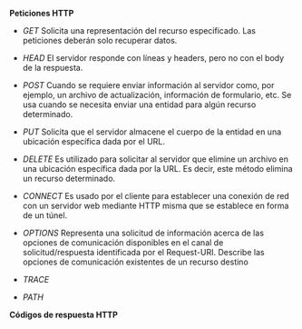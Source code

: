 **Peticiones HTTP**

* *GET*
Solicita una representación del recurso especificado. Las peticiones deberán solo recuperar datos.

* *HEAD*
El servidor responde con líneas y headers, pero no con el body de la respuesta.
* *POST*
Cuando se requiere enviar información al servidor como, por ejemplo, un archivo de actualización, información de formulario, etc. Se usa cuando se necesita enviar una entidad para algún recurso determinado.
* *PUT*
Solicita que el servidor almacene el cuerpo de la entidad en una ubicación específica dada por el URL.
* *DELETE*
Es utilizado para solicitar al servidor que elimine un archivo en una ubicación específica dada por la URL. Es decir, este método elimina un recurso determinado.
* *CONNECT*
Es usado por el cliente para establecer una conexión de red con un servidor web mediante HTTP misma que se establece en forma de un túnel.
* *OPTIONS*
Representa una solicitud de información acerca de las opciones de comunicación disponibles en el canal de solicitud/respuesta identificada por el Request-URI. Describe las opciones de comunicación existentes de un recurso destino
* *TRACE*
* *PATH*


**Códigos de respuesta HTTP**

